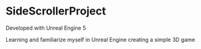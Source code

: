 # SideScrollerProject

Developed with Unreal Engine 5

Learning and familiarize myself in Unreal Engine creating a simple 3D game
